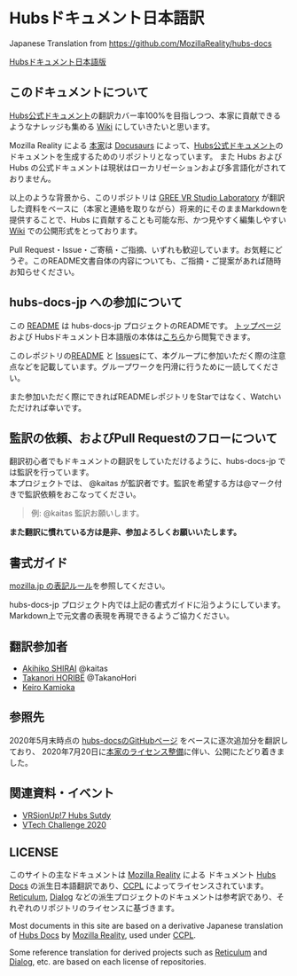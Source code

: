 # Hubsドキュメント日本語訳
Japanese Translation from https://github.com/MozillaReality/hubs-docs

[Hubsドキュメント日本語版](https://github.com/gree/hubs-docs-jp/wiki)


## このドキュメントについて

[Hubs公式ドキュメント](https://github.com/MozillaReality/hubs-docs)の翻訳カバー率100%を目指しつつ、本家に貢献できるようなナレッジも集める [Wiki](https://github.com/gree/hubs-docs-jp/wiki) にしていきたいと思います。

Mozilla Reality による [本家](https://github.com/MozillaReality/hubs-docs)は [Docusaurs](https://docusaurus.io/) によって、[Hubs公式ドキュメント](https://hubs.mozilla.com/docs/welcome.html)のドキュメントを生成するためのリポジトリとなっています。
また Hubs および Hubs の公式ドキュメントは現状はローカリゼーションおよび多言語化がされておりません。

以上のような背景から、このリポジトリは [GREE VR Studio Laboratory](https://vr.gree.net/lab/) が翻訳した資料をベースに（本家と連絡を取りながら）将来的にそのままMarkdownを提供することで、Hubs に貢献することも可能な形、かつ見やすく編集しやすい [Wiki](https://github.com/gree/hubs-docs-jp/wiki) での公開形式をとっております。

Pull Request・Issue・ご寄稿・ご指摘、いずれも歓迎しています。お気軽にどうぞ。このREADME文書自体の内容についても、ご指摘・ご提案があれば随時お知らせください。

## hubs-docs-jp への参加について

この [README](https://github.com/gree/hubs-docs-jp/) は hubs-docs-jp プロジェクトのREADMEです。
[トップページ](https://github.com/gree/hubs-docs-jp/wiki)および Hubsドキュメント日本語版の本体は[こちら](https://github.com/gree/hubs-docs-jp/wiki)から閲覧できます。

このレポジトリの[README](https://github.com/gree/hubs-docs-jp/) と [Issues](https://github.com/gree/hubs-docs-jp/issues)にて、本グループに参加いただく際の注意点などを記載しています。グループワークを円滑に行うために一読してください。

また参加いただく際にできればREADMEレポジトリをStarではなく、Watchいただければ幸いです。

## 監訳の依頼、およびPull Requestのフローについて

翻訳初心者でもドキュメントの翻訳をしていただけるように、hubs-docs-jp では監訳を行っています。  
本プロジェクトでは、 @kaitas が監訳者です。監訳を希望する方は@マーク付きで監訳依頼をおこなってください。

> 例: @kaitas 監訳お願いします。

**また翻訳に慣れている方は是非、参加よろしくお願いいたします。**

## 書式ガイド

[mozilla.jp の表記ルール](https://github.com/mozilla-japan/translation/wiki/Editorial-Guideline)を参照してください。

hubs-docs-jp プロジェクト内では上記の書式ガイドに沿うようにしています。Markdown上で元文書の表現を再現できるようご協力ください。

## 翻訳参加者

- [Akihiko SHIRAI](https://github.com/kaitas) @kaitas
- [Takanori HORIBE](https://github.com/TakanoHori) @TakanoHori
- [Keiro Kamioka](https://twitter.com/Might_Overwhelm)

## 参照先

2020年5月末時点の [hubs-docsのGitHubページ](https://github.com/MozillaReality/hubs-docs) をベースに逐次追加分を翻訳しており、
2020年7月20日に[本家のライセンス整備](https://github.com/MozillaReality/hubs-docs/commit/ef55ff54a332b66cc1f011fd24e91256de9f29b7)に伴い、公開にたどり着きました。

## 関連資料・イベント

- [VRSionUp!7 Hubs Sutdy](https://vr.gree.net/lab/live/vrsionup/vrsionup7-20200715/)
- [VTech Challenge 2020](https://vr.gree.net/lab/vtc/vtc20/)

## LICENSE

このサイトの主なドキュメントは [Mozilla Reality](https://github.com/MozillaReality/) による ドキュメント [Hubs Docs](https://github.com/MozillaReality/hubs-docs) の派生日本語翻訳であり、[CCPL](https://github.com/MozillaReality/hubs-docs/blob/master/LICENSE) によってライセンスされています。
[Reticulum](https://github.com/mozilla/reticulum/blob/master/LICENSE), [Dialog](https://github.com/mozilla/dialog/blob/master/LICENSE) などの派生プロジェクトのドキュメントは参考訳であり、それぞれのリポジトリのライセンスに基づきます。

Most documents in this site are based on a derivative Japanese translation of [Hubs Docs](https://github.com/MozillaReality/hubs-docs) by [Mozilla Reality](https://github.com/MozillaReality/), used under [CCPL](https://github.com/MozillaReality/hubs-docs/blob/master/LICENSE).

Some reference translation for derived projects such as [Reticulum](https://github.com/mozilla/reticulum/blob/master/LICENSE) and [Dialog](https://github.com/mozilla/dialog/blob/master/LICENSE), etc. are based on each license of repositories. 
